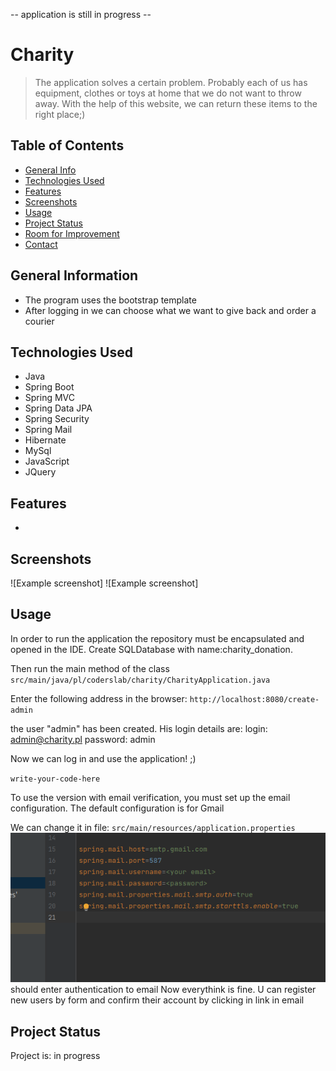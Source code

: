 
-- application is still in progress --


# Charity
> The application solves a certain problem. Probably each of us has equipment, clothes or toys at home that we do not want to throw away. With the help of this website, we can return these items to the right place;)
## Table of Contents
* [General Info](#general-information)
* [Technologies Used](#technologies-used)
* [Features](#features)
* [Screenshots](#screenshots)
* [Usage](#usage)
* [Project Status](#project-status)
* [Room for Improvement](#room-for-improvement)
* [Contact](#contact)


## General Information
- The program uses the bootstrap template
- After logging in we can choose what we want to give back and order a courier

## Technologies Used
- Java
- Spring Boot
- Spring MVC
- Spring Data JPA
- Spring Security
- Spring Mail
- Hibernate
- MySql
- JavaScript
- JQuery

## Features
-

## Screenshots
![Example screenshot]
![Example screenshot]

## Usage
In order to run the application the repository must be encapsulated and opened in the IDE.
Create SQLDatabase with name:charity_donation.

Then run the main method of the class
`src/main/java/pl/coderslab/charity/CharityApplication.java`

Enter the following address in the browser: `http://localhost:8080/create-admin`

the user "admin" has been created. His login details are:
login: admin@charity.pl
password: admin

Now we can log in and use the application! ;)


`write-your-code-here`

To use the version with email verification, you must set up the email configuration.
The default configuration is for Gmail

We can change it in file:
`src/main/resources/application.properties`
![Example screenshot](./img/mailConfiguration.png)
should enter authentication to email
Now everythink is fine. U can register new users by form and confirm their account by clicking in link in email


## Project Status
Project is: in progress
